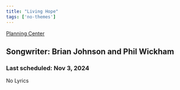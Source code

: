 ```yaml
---
title: "Living Hope"
tags: ['no-themes']
---
```


[Planning Center](https://services.planningcenteronline.com/songs/16755701)

## Songwriter: Brian Johnson and Phil Wickham
### Last scheduled: Nov 3, 2024          

No Lyrics
